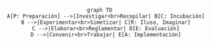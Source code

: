 <div align="center">

```mermaid
graph TD
    A[P: Preparación] -->|Investigar<br>Recopilar| B[C: Incubación]
    B -->|Experimentar<br>Simetizar| C[R: Iluso, Imaginar]
    C -->|Elaborar<br>Reglamentar| D[E: Evaluación]
    D -->|Convenir<br>Trabajar| E[A: Implementación]
```

</div>